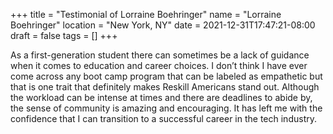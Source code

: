 +++
title = "Testimonial of Lorraine Boehringer"
name = "Lorraine Boehringer"
location = "New York, NY"
date = 2021-12-31T17:47:21-08:00
draft = false
tags = []
+++

As a first-generation student there can sometimes be a lack of guidance when it
comes to education and career choices. I don’t think I have ever come across any
boot camp program that can be labeled as empathetic but that is one trait that
definitely makes Reskill Americans stand out. Although the workload can be
intense at times and there are deadlines to abide by, the sense of community is
amazing and encouraging. It has left me with the confidence that I can
transition to a successful career in the tech industry.